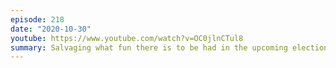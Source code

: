 ```yaml
---
episode: 218
date: "2020-10-30"
youtube: https://www.youtube.com/watch?v=OC0jlnCTul8
summary: Salvaging what fun there is to be had in the upcoming election (part 3)
---
```

